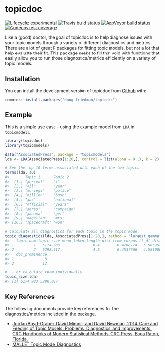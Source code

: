 
<!-- README.md is generated from README.Rmd. Please edit that file -->

# topicdoc

<!-- badges: start -->

[![Lifecycle:
experimental](https://img.shields.io/badge/lifecycle-experimental-orange.svg)](https://www.tidyverse.org/lifecycle/#experimental)
[![Travis build
status](https://travis-ci.org/doug-friedman/topicdoc.svg?branch=master)](https://travis-ci.org/doug-friedman/topicdoc)
[![AppVeyor build
status](https://ci.appveyor.com/api/projects/status/github/doug-friedman/topicdoc?branch=master&svg=true)](https://ci.appveyor.com/project/doug-friedman/topicdoc)
[![Codecov test
coverage](https://codecov.io/gh/doug-friedman/topicdoc/branch/master/graph/badge.svg)](https://codecov.io/gh/doug-friedman/topicdoc?branch=master)
<!-- badges: end -->

Like a (good) doctor, the goal of topicdoc is to help diagnose issues
with your topic models through a variety of different diagnostics and
metrics. There are a lot of great R packages for fitting topic models,
but not a lot that help evaluate their fit. This package seeks to fill
that void with functions that easily allow you to run those
diagnostics/metrics efficiently on a variety of topic models.

## Installation

You can install the development version of topicdoc from
[Github](https://www.github.com/doug-friedman/topicdoc) with:

``` r
remotes::install.packages("doug-friedman/topicdoc")
```

## Example

This is a simple use case - using the example model from `LDA` in
`topicmodels`.

``` r
library(topicdoc)
library(topicmodels)

data("AssociatedPress", package = "topicmodels")
lda <- LDA(AssociatedPress[1:20,], control = list(alpha = 0.1), k = 2)

# See the top 10 terms associated with each of the two topics
terms(lda, 10)
#>       Topic 1      Topic 2   
#>  [1,] "percent"    "i"       
#>  [2,] "oil"        "year"    
#>  [3,] "noriega"    "police"  
#>  [4,] "million"    "bush"    
#>  [5,] "gas"        "national"
#>  [6,] "official"   "years"   
#>  [7,] "peres"      "campaign"
#>  [8,] "panama"     "get"     
#>  [9,] "magellan"   "mrs"     
#> [10,] "spacecraft" "won"

# Calculate all diagnostics for each topic in the topic model
topic_diagnostics(lda, AssociatedPress[1:20,], method = "largest_gamma")
#>   topic_num topic_size mean_token_length dist_from_corpus tf_df_dist
#> 1         1   5174.983               6.4        0.4708774   5.503952
#> 2         2   5298.017               4.5        0.4537666   4.551000
#>   doc_prominence
#> 1              8
#> 2             12

# ...or calculate them individually
topic_size(lda)
#> [1] 5174.983 5298.017
```

## Key References

The following documents provide key references for the
diagnostics/metrics included in the package.

  - [Jordan Boyd-Graber, David Mimno, and David Newman, 2014. Care and
    Feeding of Topic Models: Problems, Diagnostics, and Improvements.
    CRC Handbooks of Modern Statistical Methods. CRC Press, Boca Raton,
    Florida.](http://www.people.fas.harvard.edu/~airoldi/pub/books/b02.AiroldiBleiEroshevaFienberg2014HandbookMMM/Ch12_MMM2014.pdf)
  - [MALLET Topic Model
    Diagnostics](http://mallet.cs.umass.edu/diagnostics.php)
